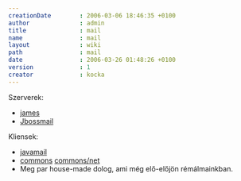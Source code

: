 ```yaml
---
creationDate        : 2006-03-06 18:46:35 +0100 
author              : admin 
title               : mail 
name                : mail 
layout              : wiki 
path                : mail 
date                : 2006-03-26 01:48:26 +0100 
version             : 1 
creator             : kocka 
---
```

Szerverek:

*   [james](james.html)
*   [Jbossmail](JBossMail.html)

Kliensek:

*   [javamail](Missing.html)
*   [commons](commons.html) [commons/net](commons/net.html)
*   Meg par house-made dolog, ami még elő-előjön rémálmainkban.
